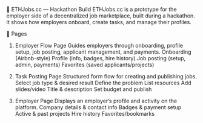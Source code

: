 🚀 ETHJobs.cc — Hackathon Build
ETHJobs.cc is a prototype for the employer side of a decentralized job marketplace, built during a hackathon. It shows how employers onboard, create tasks, and manage their profiles.

📂 Pages
1. Employer Flow Page
Guides employers through onboarding, profile setup, job posting, applicant management, and payments.
Onboarding (Airbnb-style)
Profile (info, badges, hire history)
Job posting (setup, admin, payments)
Favorites (saved applicants/projects)

2. Task Posting Page
Structured form flow for creating and publishing jobs.
Select job type & desired result
Define the problem
List resources
Add slides/video
Title & description
Set budget and publish

3. Employer Page
Displays an employer’s profile and activity on the platform.
Company details & contact info
Badges & payment setup
Active & past projects
Hire history
Favorites/bookmarks
